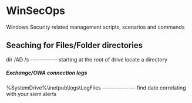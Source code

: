 # WinSecOps
Windows Security related management scripts, scenarios and commands

## Seaching for Files/Folder directories
dir <Folder Name> /AD /s ------------starting at the root of drive locate a directory

##### Exchange/OWA connection logs
%SystemDrive%\inetpub\logs\LogFiles -------------- find date correlating with your siem alerts 
